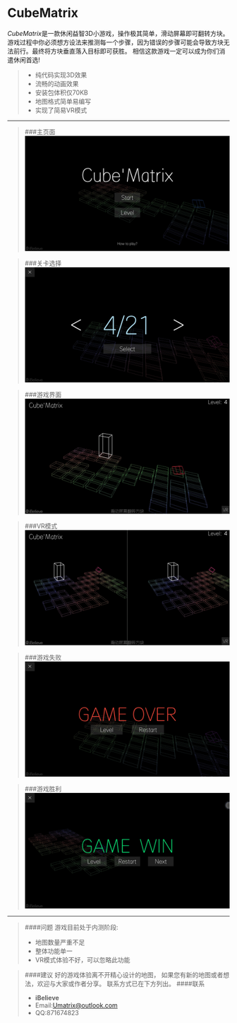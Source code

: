 # CubeMatrix

*CubeMatrix*是一款休闲益智3D小游戏，操作极其简单，滑动屏幕即可翻转方块。
游戏过程中你必须想方设法来推测每一个步骤，因为错误的步骤可能会导致方块无法前行。最终将方块垂直落入目标即可获胜。
相信这款游戏一定可以成为你们消遣休闲首选!


>- 纯代码实现3D效果
>- 流畅的动画效果
>- 安装包体积仅70KB
>- 地图格式简单易编写
>- 实现了简易VR模式

---

>###主页面
>![主页面](https://github.com/VMatrices/ImageResources/blob/master/Android/CubeMatrix/s0.jpg)

>###关卡选择
>![关卡选择](https://github.com/VMatrices/ImageResources/blob/master/Android/CubeMatrix/s1.jpg)

>###游戏界面
>![游戏界面](https://github.com/VMatrices/ImageResources/blob/master/Android/CubeMatrix/s2.jpg)

>###VR模式
>![VR模式](https://github.com/VMatrices/ImageResources/blob/master/Android/CubeMatrix/s3.jpg)

>###游戏失败
>![游戏失败](https://github.com/VMatrices/ImageResources/blob/master/Android/CubeMatrix/s4.jpg)

>###游戏胜利
>![游戏胜利](https://github.com/VMatrices/ImageResources/blob/master/Android/CubeMatrix/s5.jpg)

---

>####问题
> 游戏目前处于内测阶段:
>- 地图数量严重不足
>- 整体功能单一
>- VR模式体验不好，可以忽略此功能

>####建议
> 好的游戏体验离不开精心设计的地图，
> 如果您有新的地图或者想法，欢迎与大家或作者分享。
> 联系方式已在下方列出。
>####联系
>- **iBelieve**
>- Email:Umatrix@outlook.com
>- QQ:871674823
